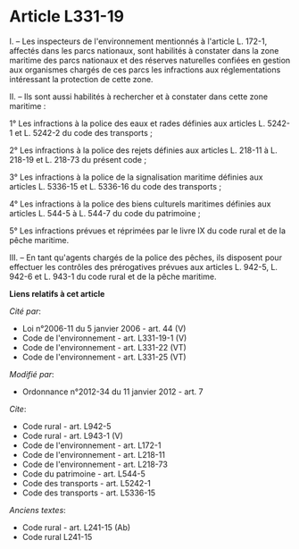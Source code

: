 # Article L331-19

I. – Les inspecteurs de l'environnement mentionnés à l'article L. 172-1, affectés dans les parcs nationaux, sont habilités à
constater dans la zone maritime des parcs nationaux et des réserves naturelles confiées en gestion aux organismes chargés de
ces parcs les infractions aux réglementations intéressant la protection de cette zone.

II. – Ils sont aussi habilités à rechercher et à constater dans cette zone maritime :

1° Les infractions à la police des eaux et rades définies aux articles L. 5242-1 et L. 5242-2 du code des transports ;

2° Les infractions à la police des rejets définies aux articles L. 218-11 à L. 218-19 et L. 218-73 du présent code ;

3° Les infractions à la police de la signalisation maritime définies aux articles L. 5336-15 et L. 5336-16 du code des
transports ;

4° Les infractions à la police des biens culturels maritimes définies aux articles L. 544-5 à L. 544-7 du code du
patrimoine ;

5° Les infractions prévues et réprimées par le livre IX du code rural et de la pêche maritime.

III. – En tant qu'agents chargés de la police des pêches, ils disposent pour effectuer les contrôles des prérogatives prévues
aux articles L. 942-5, L. 942-6 et L. 943-1 du code rural et de la pêche maritime.

**Liens relatifs à cet article**

_Cité par_:

  - Loi n°2006-11 du 5 janvier 2006 - art. 44 (V)
  - Code de l'environnement - art. L331-19-1 (V)
  - Code de l'environnement - art. L331-22 (VT)
  - Code de l'environnement - art. L331-25 (VT)

_Modifié par_:

  - Ordonnance n°2012-34 du 11 janvier 2012 - art. 7

_Cite_:

  - Code rural - art. L942-5
  - Code rural - art. L943-1 (V)
  - Code de l'environnement - art. L172-1
  - Code de l'environnement - art. L218-11
  - Code de l'environnement - art. L218-73
  - Code du patrimoine - art. L544-5
  - Code des transports - art. L5242-1
  - Code des transports - art. L5336-15

_Anciens textes_:

  - Code rural - art. L241-15 (Ab)
  - Code rural L241-15
